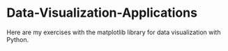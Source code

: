 # Data-Visualization-Applications
Here are my exercises with the matplotlib library for data visualization with Python.
